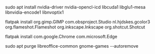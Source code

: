 sudo apt install nvidia-driver nvidia-opencl-icd libcuda1 libglu1-mesa libnvidia-encode1 libnvoptix1

flatpak install org.gimp.GIMP com.obsproject.Studio nl.hjdskes.gcolor3 org.flameshot.Flameshot org.inkscape.Inkscape org.shotcut.Shotcut

flatpak install com.google.Chrome com.microsoft.Edge

sudo apt purge libreoffice-common gnome-games --autoremove
